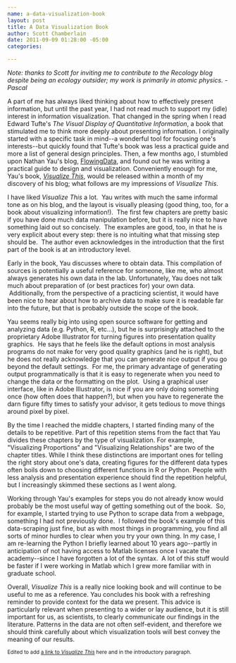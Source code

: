 ```yaml
--- 
name: a-data-visualization-book
layout: post
title: A Data Visualization Book
author: Scott Chamberlain
date: 2011-09-09 01:28:00 -05:00
categories: 

---
```

<i>Note:  thanks to Scott for inviting me to contribute to the Recology blog despite being an ecology outsider; my work is primarily in atomic physics. -Pascal</i><p>A part of me has always liked thinking about how to effectively present information, but until the past year, I had not read much to support my (idle) interest in information visualization.  That changed in the spring when I read Edward Tufte's <i>The Visual Display of Quantitative Information</i>, a book that stimulated me to think more deeply about presenting information.  I originally started with a specific task in mind--a wonderful tool for focusing one's interests--but quickly found that Tufte's book was less a practical guide and more a list of general design principles.  Then, a few months ago, I stumbled upon Nathan Yau's blog, <a href="http://flowingdata.com/">FlowingData</a>, and found out he was writing a practical guide to design and visualization.  Conveniently enough for me, Yau's book, <i><a href="http://book.flowingdata.com/">Visualize This</a></i>, would be released within a month of my discovery of his blog; what follows are my impressions of <i>Visualize This</i>.<p>I have liked <i>Visualize This</i> a lot.  Yau writes with much the same informal tone as on his blog, and the layout is visually pleasing (good thing, too, for a book about visualizing information!).  The first few chapters are pretty basic if you have done much data manipulation before, but it is really nice to have something laid out so concisely.  The examples are good, too, in that he is very explicit about every step: there is no intuiting what that missing step should be.  The author even acknowledges in the introduction that the first part of the book is at an introductory level.<p>Early in the book, Yau discusses where to obtain data.  This compilation of sources is potentially a useful reference for someone, like me, who almost always generates his own data in the lab.  Unfortunately, Yau does not talk much about preparation of (or best practices for) your own data.  Additionally, from the perspective of a practicing scientist, it would have been nice to hear about how to archive data to make sure it is readable far into the future, but that is probably outside the scope of the book.<p>Yau seems really big into using open source software for getting and analyzing data (e.g. Python, R, etc…), but he is surprisingly attached to the proprietary Adobe Illustrator for turning figures into presentation quality graphics.  He says that he feels like the default options in most analysis programs do not make for very good quality graphics (and he is right), but he does not really acknowledge that you can generate nice output if you go beyond the default settings.  For me, the primary advantage of generating output programmatically is that it is easy to regenerate when you need to change the data or the formatting on the plot.  Using a graphical user interface, like in Adobe Illustrator, is nice if you are only doing something once (how often does that happen?), but when you have to regenerate the darn figure fifty times to satisfy your advisor, it gets tedious to move things around pixel by pixel.<p>By the time I reached the middle chapters, I started finding many of the details to be repetitive.  Part of this repetition stems from the fact that Yau divides these chapters by the type of visualization. For example, "Visualizing Proportions" and "Visualizing Relationships" are two of the chapter titles.  While I think these distinctions are important ones for telling the right story about one's data, creating figures for the different data types often boils down to choosing different functions in R or Python. People with less analysis and presentation experience should find the repetition helpful, but I increasingly skimmed these sections as I went along.  <p>Working through Yau's examples for steps you do not already know would probably be the most useful way of getting something out of the book.  So, for example, I started trying to use Python to scrape data from a webpage, something I had not previously done.  I followed the book's example of this data-scraping just fine, but as with most things in programming, you find all sorts of minor hurdles to clear when you try your own thing. In my case, I am re-learning the Python I briefly learned about 10 years ago--partly in anticipation of not having access to Matlab licenses once I vacate the academy--since I have forgotten a lot of the syntax.  A lot of this stuff would be faster if I were working in Matlab which I grew more familiar with in graduate school.<p>Overall, <i>Visualize This</i> is a really nice looking book and will continue to be useful to me as a reference. Yau concludes his book with a refreshing reminder to provide context for the data we present.  This advice is particularly relevant when presenting to a wider or lay audience, but it is still important for us, as scientists, to clearly communicate our findings in the literature.  Patterns in the data are not often self-evident, and therefore we should think carefully about which visualization tools will best convey the meaning of our results.<p><small>Edited to add <a href="http://book.flowingdata.com/"> a link to <i>Visualize This</i></a> here and in the introductory paragraph.</small>
